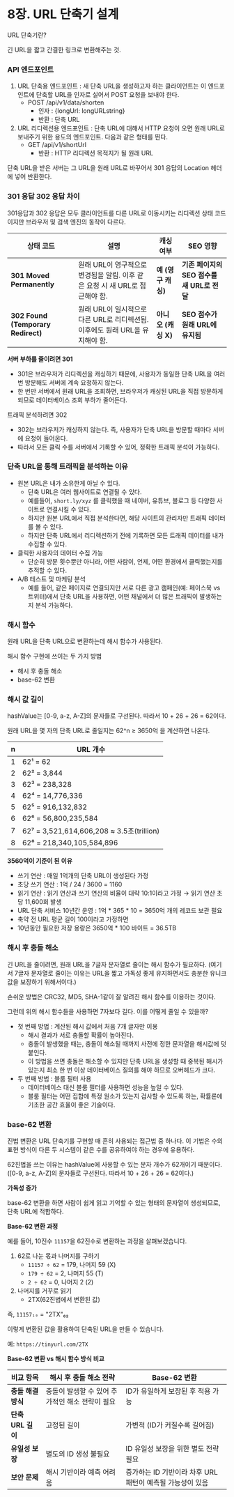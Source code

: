 # 8장. URL 단축기 설계

URL 단축기란?

긴 URL을 짧고 간결한 링크로 변환해주는 것.

### API 엔드포인트

1. URL 단축용 엔드포인트 : 새 단축 URL을 생성하고자 하는 클라이언트는 이 엔드포인트에 단축할 URL을 인자로 실어서 POST 요청을 보내야 한다.
    - POST  /api/v1/data/shorten
        - 인자 : {longUrl: longURLstring}
        - 반환 : 단축 URL
2. URL 리디렉션용 엔드포인트 : 단축 URL에 대해서 HTTP 요청이 오면 원래 URL로 보내주기 위한 용도의 엔드포인트. 다음과 같은 형태를 띈다.
    - GET /api/v1/shortUrl
        - 반환 : HTTP 리디렉션 목적지가 될 원래 URL

단축 URL을 받은 서버는 그 URL을 원래 URL로 바꾸어서 301 응답의 Location 헤더에 넣어 반환한다.

### 301 응답 302 응답 차이

301응답과 302 응답은 모두 클라이언트를 다른 URL로 이동시키는 리디렉션 상태 코드이지만 브라우저 및 검색 엔진의 동작이 다르다.

| 상태 코드 | 설명 | 캐싱 여부 | SEO 영향 |
| --- | --- | --- | --- |
| **301 Moved Permanently** | 원래 URL이 영구적으로 변경됨을 알림. 이후 같은 요청 시 새 URL로 접근해야 함. | **예 (영구 캐싱)** | **기존 페이지의 SEO 점수를 새 URL로 전달** |
| **302 Found (Temporary Redirect)** | 원래 URL이 일시적으로 다른 URL로 리디렉션됨. 이후에도 원래 URL을 유지해야 함. | **아니오 (캐싱 X)** | **SEO 점수가 원래 URL에 유지됨** |

**서버 부하를 줄이려면 301**

- 301은 브라우저가 리디렉션을 캐싱하기 때문에, 사용자가 동일한 단축 URL을 여러번 방문해도 서버에 계속 요청하지 않는다.
- 한 번만 서버에서 원래 URL을 조회하면, 브라우저가 캐싱된 URL을 직접 방문하게 되므로 데이터베이스 조회 부하가 줄어든다.

트래픽 분석하려면 302

- 302는 브라우저가 캐싱하지 않는다. 즉, 사용자가 단축 URL을 방문할 때마다 서버에 요청이 들어온다.
- 따라서 모든 클릭 수를 서버에서 기록할 수 있어, 정확한 트래픽 분석이 가능하다.

### 단축 URL을 통해 트래픽을 분석하는 이유

- 원본 URL은 내가 소유한게 아닐 수 있다.
    - 단축 URL은 여러 웹사이트로 연결될 수 있다.
    - 예를들어, `short.ly/xyz` 를 클릭했을 때 네이버, 유튜브, 블로그 등 다양한 사이트로 연결시킬 수 있다.
    - 하지만 원본 URL에서 직접 분석한다면, 해당 사이트의 관리자만 트래픽 데이터를 볼 수 있다.
    - 하지만 단축 URL에서 리디렉션하기 전에 기록하면 모든 트래픽 데이터를 내가 수집할 수 있다.
- 클릭한 사용자의 데이터 수집 가능
    - 단순히 방문 횟수뿐만 아니라, 어떤 사람이, 언제, 어떤 환경에서 클릭했는지를 추적할 수 있다.
- A/B 테스트 및 마케팅 분석
    - 예를 들어, 같은 페이지로 연결되지만 서로 다른 광고 캠페인(예: 페이스북 vs 트위터)에서 단축 URL을 사용하면, 어떤 채널에서 더 많은 트래픽이 발생하는지 분석 가능하다.

### 해시 함수

원래 URL을 단축 URL으로 변환하는데 해시 함수가 사용된다.

해시 함수 구현에 쓰이는 두 가지 방법

- 해시 후 충돌 해소
- base-62 변환

### 해시 값 길이

hashValue는 [0-9, a-z, A-Z]의 문자들로 구선된다. 따라서 10 + 26 + 26 = 62이다.

원래 URL을 몇 자의 단축 URL로 줄일지는 62^n ≥ 3650억 을 계산하면 나온다.

| n | URL 개수 |
| --- | --- |
| 1 | 62¹ = 62 |
| 2 | 62² = 3,844 |
| 3 | 62³ = 238,328 |
| 4 | 62⁴ = 14,776,336 |
| 5 | 62⁵ = 916,132,832 |
| 6 | 62⁶ = 56,800,235,584 |
| 7 | 62⁷ = 3,521,614,606,208 ≈ 3.5조(trillion) |
| 8 | 62⁸ = 218,340,105,584,896 |

**3560억이 기준이 된 이유**

- 쓰기 연산 : 매일 1억개의 단축 URL이 생성된다 가정
- 초당 쓰기 연산 : 1억 / 24 / 3600 = 1160
- 읽기 연산 : 읽기 연산과 쓰기 연산의 비율이 대략 10:1이라고 가정 → 읽기 연산 초당 11,600회 발생
- URL 단축 서비스 10년간 운영 : 1억 * 365 * 10 = 3650억 개의 레코드 보관 필요
- 축약 전 URL 평균 길이 100이라고 가정하면
- 10년동안 필요한 저장 용량은 3650억 * 100 바이트 = 36.5TB

### 해시 후 충돌 해소

긴 URL을 줄이려면, 원래 URL을 7글자 문자열로 줄이는 해시 함수가 필요하다. (여기서 7글자 문자열로 줄이는 이유는 URL을 짧고 가독성 좋게 유지하면서도 충분한 유니크 값을 보장하기 위해서이다.)

손쉬운 방법은 CRC32, MD5, SHA-1같이 잘 알려진 해시 함수를 이용하는 것이다.

그런데 위의 해시 함수들을 사용하면 7자보다 길다. 이를 어떻게 줄일 수 있을까?

- 첫 번째 방법 : 계산된 해시 값에서 처음 7개 글자만 이용
    - 해시 결과가 서로 충돌할 확률이 높아진다.
    - 충돌이 발생했을 때는, 충돌이 해소될 때까지 사전에 정한 문자열을 해시값에 덧붙인다.
    - 이 방법을 쓰면 충돌은 해소할 수 있지만 단축 URL을 생성할 때 중복된 해시가 있는지 최소 한 번 이상 데이터베이스 질의를 해야 하므로 오버헤드가 크다.
- 두 번째 방법 : 블룸 필터 사용
    - 데이터베이스 대신 블룸 필터를 사용하면 성능을 높일 수 있다.
    - 블룸 필터는 어떤 집합에 특정 원소가 있는지 검사할 수 있도록 하는, 확률론에 기초한 공간 효율이 좋은 기술이다.

### base-62 변환

진법 변환은 URL 단축기를 구현할 때 흔히 사용되는 접근법 중 하나다. 이 기법은 수의 표현 방식이 다른 두 시스템이 같은 수를 공유하여야 하는 경우에 유용하다.

62진법을 쓰는 이유는 hashValue에 사용할 수 있는 문자 개수가 62개이기 때문이다.([0-9, a-z, A-Z]의 문자들로 구선된다. 따라서 10 + 26 + 26 = 62이다.)

**가독성 증가**

base-62 변환을 하면 사람이 쉽게 읽고 기억할 수 있는 형태의 문자열이 생성되므로, 단축 URL에 적합하다.

**Base-62 변환 과정**

예를 들어, 10진수 `11157`을 62진수로 변환하는 과정을 살펴보겠습니다.

1. 62로 나눈 몫과 나머지를 구하기
    - `11157 ÷ 62` = 179, 나머지 59 (X)
    - `179 ÷ 62` = 2, 나머지 55 (T)
    - `2 ÷ 62` = 0, 나머지 2 (2)
2. 나머지를 거꾸로 읽기
    - 2TX(62진법에서 변환된 값)

즉, `11157₁₀` = "2TX"₆₂

이렇게 변환된 값을 활용하여 단축된 URL을 만들 수 있습니다.

예: `https://tinyurl.com/2TX`

**Base-62 변환 vs 해시 함수 방식 비교**

| 비교 항목 | 해시 후 충돌 해소 전략 | Base-62 변환 |
| --- | --- | --- |
| **충돌 해결 방식** | 충돌이 발생할 수 있어 추가적인 해소 전략이 필요 | ID가 유일하게 보장된 후 적용 가능 |
| **단축 URL 길이** | 고정된 길이 | 가변적 (ID가 커질수록 길어짐) |
| **유일성 보장** | 별도의 ID 생성 불필요 | ID 유일성 보장을 위한 별도 전략 필요 |
| **보안 문제** | 해시 기반이라 예측 어려움 | 증가하는 ID 기반이라 차후 URL 패턴이 예측될 가능성이 있음 |